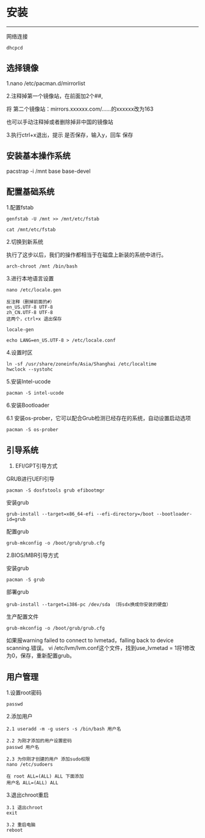 # 安装 #

----------

网络连接

	dhcpcd
## 选择镜像 ##
1.nano /etc/pacman.d/mirrorlist

2.注释掉第一个镜像站，在前面加2个##,

将 第二个镜像站：mirrors.xxxxxx.com/……的xxxxxx改为163
 
也可以手动注释掉或者删除掉非中国的镜像站

3.执行ctrl+x退出，提示 是否保存，输入y，回车 保存

## 安装基本操作系统 ##
pacstrap -i /mnt base base-devel

## 配置基础系统 ##
1.配置fstab

	genfstab -U /mnt >> /mnt/etc/fstab
	
	cat /mnt/etc/fstab

2.切换到新系统

执行了这步以后，我们的操作都相当于在磁盘上新装的系统中进行。

	arch-chroot /mnt /bin/bash

3.进行本地语言设置

	nano /etc/locale.gen

	反注释（删掉前面的#） 
	en_US.UTF-8 UTF-8 
	zh_CN.UTF-8 UTF-8 
	这两个，ctrl+x 退出保存 

	locale-gen
	
	echo LANG=en_US.UTF-8 > /etc/locale.conf

4.设置时区

	ln -sf /usr/share/zoneinfo/Asia/Shanghai /etc/localtime
	hwclock --systohc

5.安装Intel-ucode

	pacman -S intel-ucode

6.安装Bootloader

6.1 安装os-prober，它可以配合Grub检测已经存在的系统，自动设置启动选项

	pacman -S os-prober

## 引导系统 ##

1. EFI/GPT引导方式

GRUB进行UEFI引导 

	pacman -S dosfstools grub efibootmgr

安装grub

	grub-install --target=x86_64-efi --efi-directory=/boot --bootloader-id=grub

配置grub

	grub-mkconfig -o /boot/grub/grub.cfg

2.BIOS/MBR引导方式

安装grub

	pacman -S grub

部署grub

	grub-install --target=i386-pc /dev/sda （将sdx换成你安装的硬盘）

生产配置文件

	grub-mkconfig -o /boot/grub/grub.cfg

如果报warning failed to connect to lvmetad，falling back to device scanning.错误。
vi /etc/lvm/lvm.conf这个文件，找到use_lvmetad = 1将1修改为0，保存，重新配置grub。

## 用户管理 ##

1.设置root密码

	passwd

2.添加用户

	2.1 useradd -m -g users -s /bin/bash 用户名

	2.2 为刚才添加的用户设置密码
	passwd 用户名

	2.3 为你刚才创建的用户 添加sudo权限
	nano /etc/sudoers

	在 root ALL=(ALL) ALL 下面添加 
	用户名 ALL=(ALL) ALL 

3.退出chroot重启

	3.1 退出chroot 
	exit

	3.2 重启电脑
	reboot